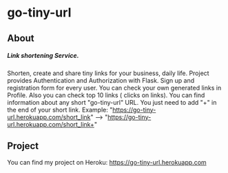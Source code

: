 # go-tiny-url
## About
##### Link shortening Service.
Shorten, create and share tiny links for your business, daily life.
Project provides Authentication and Authorization with Flask. Sign up and registration form for every user.
You can check your own generated links in Profile.
Also you can check top 10 links ( clicks on links).
You can find information about any short "go-tiny-url" URL. You just need to add "+" in the end of your short link.
Example: "https://go-tiny-url.herokuapp.com/short_link" --> "https://go-tiny-url.herokuapp.com/short_link+"


## Project
You can find my project on Heroku: https://go-tiny-url.herokuapp.com


